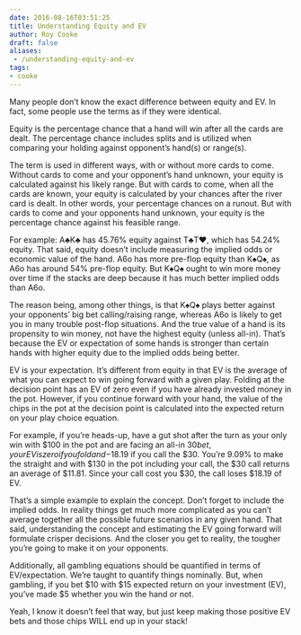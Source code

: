 ```yaml
---
date: 2016-08-16T03:51:25
title: Understanding Equity and EV
author: Roy Cooke
draft: false
aliases:
 - /understanding-equity-and-ev
tags:
- cooke
---
```


Many people don&rsquo;t know the exact difference between equity and EV. In
fact, some people use the terms as if they were identical.

Equity is the percentage chance that a hand will win after all the cards are
dealt. The percentage chance includes splits and is utilized when comparing
your holding against opponent&rsquo;s hand(s) or range(s).

The term is used in different ways, with or without more cards to come. Without
cards to come and your opponent&rsquo;s hand unknown, your equity is calculated
against his likely range. But with cards to come, when all the cards are known,
your equity is calculated by your chances after the river card is dealt. In
other words, your percentage chances on a runout. But with cards to come and
your opponents hand unknown, your equity is the percentage chance against his
feasible range.

For example: A♣K♣ has 45.76% equity against T♣T♥, which has 54.24% equity. That
said, equity doesn&rsquo;t include measuring the implied odds or economic value
of the hand. A6o has more pre-flop equity than K♠Q♠, as A6o has around 54%
pre-flop equity. But K♠Q♠ ought to win more money over time if the stacks are
deep because it has much better implied odds than A6o.

The reason being, among other things, is that K♠Q♠ plays better against your
opponents&rsquo; big bet calling/raising range, whereas A6o is likely to get
you in many trouble post-flop situations. And the true value of a hand is its
propensity to win money, not have the highest equity (unless
all-in). That&rsquo;s because the EV or expectation of some hands is stronger
than certain hands with higher equity due to the implied odds being better.

EV is your expectation. It&rsquo;s different from equity in that EV is the
average of what you can expect to win going forward with a given play. Folding
at the decision point has an EV of zero even if you have already invested money
in the pot. However, if you continue forward with your hand, the value of the
chips in the pot at the decision point is calculated into the expected return
on your play choice equation.

For example, if you&rsquo;re heads-up, have a gut shot after the turn as your
only win with $100 in the pot and are facing an all-in $30 bet, your EV is zero
if you fold and -$18.19 if you call the $30.  You&rsquo;re 9.09% to make the
straight and with $130 in the pot including your call, the $30 call returns an
average of $11.81. Since your call cost you $30, the call loses $18.19 of EV.

That&rsquo;s a simple example to explain the concept. Don&rsquo;t forget to
include the implied odds. In reality things get much more complicated as you
can&rsquo;t average together all the possible future scenarios in any given
hand. That said, understanding the concept and estimating the EV going forward
will formulate crisper decisions. And the closer you get to reality, the
tougher you&rsquo;re going to make it on your opponents.

Additionally, all gambling equations should be quantified in terms of
EV/expectation. We&rsquo;re taught to quantify things nominally. But, when
gambling, if you bet $10 with $15 expected return on your investment (EV),
you&rsquo;ve made $5 whether you win the hand or not.

Yeah, I know it doesn&rsquo;t feel that way, but just keep making those
positive EV bets and those chips WILL end up in your stack!
 
